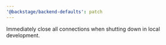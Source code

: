 ```yaml
---
'@backstage/backend-defaults': patch
---
```


Immediately close all connections when shutting down in local development.
